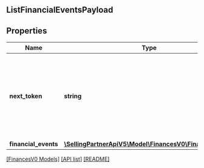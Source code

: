 ## ListFinancialEventsPayload

## Properties

Name | Type | Description | Notes
------------ | ------------- | ------------- | -------------
**next_token** | **string** | When present and not empty, pass this string token in the next request to return the next response page. | [optional]
**financial_events** | [**\SellingPartnerApiV5\Model\FinancesV0\FinancialEvents**](FinancialEvents.md) |  | [optional]

[[FinancesV0 Models]](../) [[API list]](../../Api) [[README]](../../../README.md)
